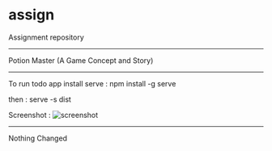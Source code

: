 # assign
Assignment repository

----------------------

Potion Master (A Game Concept and Story)

----------------------

To run todo app install serve : npm install -g serve

then : serve -s dist

Screenshot :
![screenshot](https://user-images.githubusercontent.com/88538752/179231748-64a9c504-4f99-4f1c-9a70-d64241ce31d2.png)

----------------------

Nothing Changed
